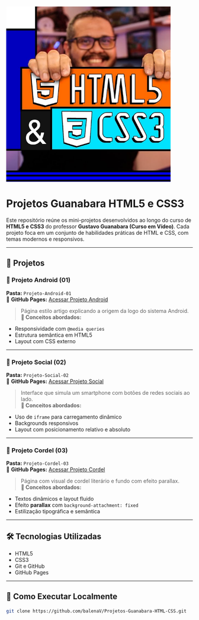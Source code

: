 ![Banner do Curso HTML5 e CSS3](https://github.com/balenaV/Projetos-Guanabara-HTML-CSS/blob/main/banner.png)

# Projetos Guanabara HTML5 e CSS3

Este repositório reúne os mini-projetos desenvolvidos ao longo do curso de **HTML5 e CSS3** do professor **Gustavo Guanabara (Curso em Vídeo)**. Cada projeto foca em um conjunto de habilidades práticas de HTML e CSS, com temas modernos e responsivos.

---

## 📁 Projetos

### 📱 Projeto Android (01)
**Pasta:** `Projeto-Android-01`  
🔗 **GitHub Pages:** [Acessar Projeto Android](https://balenaV.github.io/Projetos-Guanabara-HTML-CSS/Projeto-Android-01)

> Página estilo artigo explicando a origem da logo do sistema Android.  
**🧠 Conceitos abordados:**
- Responsividade com `@media queries`
- Estrutura semântica em HTML5
- Layout com CSS externo

---

### 📲 Projeto Social (02)
**Pasta:** `Projeto-Social-02`  
🔗 **GitHub Pages:** [Acessar Projeto Social](https://balenaV.github.io/Projetos-Guanabara-HTML-CSS/Projeto-Social-02)

> Interface que simula um smartphone com botões de redes sociais ao lado.  
**🧠 Conceitos abordados:**
- Uso de `iframe` para carregamento dinâmico
- Backgrounds responsivos
- Layout com posicionamento relativo e absoluto

---

### 📜 Projeto Cordel (03)
**Pasta:** `Projeto-Cordel-03`  
🔗 **GitHub Pages:** [Acessar Projeto Cordel](https://balenaV.github.io/Projetos-Guanabara-HTML-CSS/Projeto-Cordel-03)

> Página com visual de cordel literário e fundo com efeito parallax.  
**🧠 Conceitos abordados:**
- Textos dinâmicos e layout fluido
- Efeito **parallax** com `background-attachment: fixed`
- Estilização tipográfica e semântica

---

## 🛠️ Tecnologias Utilizadas

- HTML5
- CSS3
- Git e GitHub
- GitHub Pages

---

## 🚀 Como Executar Localmente

```bash
git clone https://github.com/balenaV/Projetos-Guanabara-HTML-CSS.git
